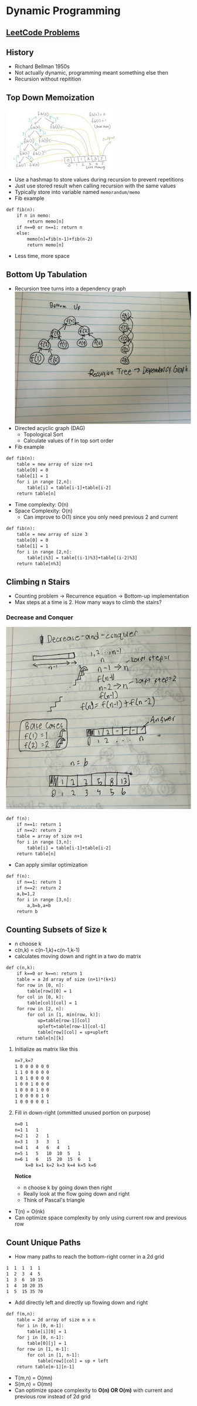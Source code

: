 # Dynamic Programming

## [LeetCode Problems](./leetcode/)

## History

- Richard Bellman 1950s
- Not actually dynamic, programming meant something else then
- Recursion without repitition

## Top Down Memoization

![Top Down Memo](./images/top-down-memo.jpg)

- Use a hashmap to store values during recursion to prevent repetitions
- Just use stored result when calling recursion with the same values
- Typically store into variable named `memorandum/memo`
- Fib example

```text
def fib(n):
    if n in memo:
        return memo[n]
    if n==0 or n==1: return n
    else:
        memo[n]=fib(n-1)+fib(n-2)
        return memo[n]
```

- Less time, more space

## Bottom Up Tabulation

- Recursion tree turns into a dependency graph
  ![Dependency Graph](./images/dependency-graph.jpeg)
- Directed acyclic graph (DAG)
  - Topological Sort
  - Calculate values of f in top sort order
- Fib example

```text
def fib(n):
    table = new array of size n+1
    table[0] = 0
    table[1] = 1
    for i in range [2,n]:
        table[i] = table[i-1]+table[i-2]
    return table[n]
```

- Time complexity: O(n)
- Space Complexity: O(n)
  - Can improve to O(1) since you only need previous 2 and current

```text
def fib(n):
    table = new array of size 3
    table[0] = 0
    table[1] = 1
    for i in range [2,n]:
        table[i%3] = table[(i-1)%3]+table[(i-2)%3]
    return table[n%3]
```

## Climbing n Stairs

- Counting problem &rarr; Recurrence equation &rarr; Bottom-up implementation
- Max steps at a time is 2. How many ways to climb the stairs?

### Decrease and Conquer

![Climbing Stairs](./images/climbing-stairs.jpeg)

```text
def f(n):
    if n==1: return 1
    if n==2: return 2
    table = array of size n+1
    for i in range [3,n]:
        table[i] = table[i-1]+table[i-2]
    return table[n]
```

- Can apply similar optimization

```text
def f(n):
    if n==1: return 1
    if n==2: return 2
    a,b=1,2
    for i in range [3,n]:
        a,b=b,a+b
    return b
```

## Counting Subsets of Size k

- n choose k
- c(n,k) = c(n-1,k)+c(n-1,k-1)
- calculates moving down and right in a two do matrix

```text
def c(n,k):
    if k==0 or k==n: return 1
    table = a 2d array of size (n+1)*(k+1)
    for row in [0, n]:
        table[row][0] = 1
    for col in [0, k]:
        table[col][col] = 1
    for row in [2, n]:
        for col in [1, min(row, k)]:
            up=table[row-1][col]
            upleft=table[row-1][col-1]
            table[row][col] = up+upleft
    return table[n][k]
```

1.  Initialize as matrix like this

    ```text
    n=7,k=7
    1 0 0 0 0 0 0
    1 1 0 0 0 0 0
    1 0 1 0 0 0 0
    1 0 0 1 0 0 0
    1 0 0 0 1 0 0
    1 0 0 0 0 1 0
    1 0 0 0 0 0 1
    ```

2.  Fill in down-right (ommitted unused portion on purpose)

    ```text
    n=0 1
    n=1 1   1
    n=2 1   2   1
    n=3 1   3   3   1
    n=4 1   4   6   4   1
    n=5 1   5   10  10  5   1
    n=6 1   6   15  20  15  6   1
        k=0 k=1 k=2 k=3 k=4 k=5 k=6
    ```

    **Notice**

    - n choose k by going down then right
    - Really look at the flow going down and right
    - Think of Pascal's triangle

- T(n) = O(nk)
- Can optimize space complexity by only using current row and previous row

## Count Unique Paths

- How many paths to reach the bottom-right corner in a 2d grid

```text
1  1  1  1  1
1  2  3  4  5
1  3  6  10 15
1  4  10 20 35
1  5  15 35 70
```

- Add directly left and directly up flowing down and right

```text
def f(m,n):
    table = 2d array of size m x n
    for i in [0, m-1]:
        table[i][0] = 1
    for j in [0, n-1]:
        table[0][j] = 1
    for row in [1, m-1]:
        for col in [1, n-1]:
            table[row][col] = up + left
    return table[m-1][n-1]
```

- T(m,n) = O(mn)
- S(m,n) = O(mn)
- Can optimize space complexity to **O(n) OR O(m)** with current and previous row instead of 2d grid
